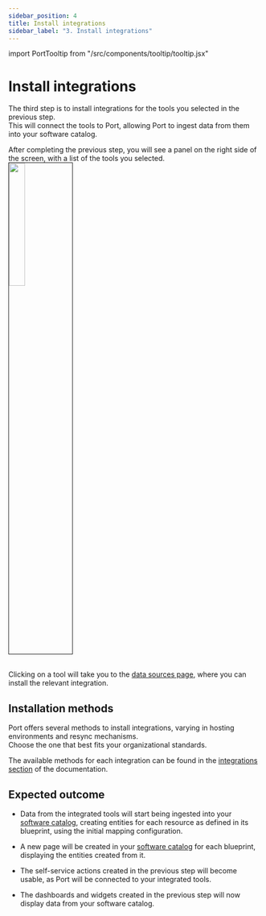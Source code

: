 ```yaml
---
sidebar_position: 4
title: Install integrations
sidebar_label: "3. Install integrations"
---
```


import PortTooltip from "/src/components/tooltip/tooltip.jsx"

# Install integrations

The third step is to install integrations for the tools you selected in the previous step.  
This will connect the tools to Port, allowing Port to ingest data from them into your software catalog.

After completing the previous step, you will see a panel on the right side of the screen, with a list of the tools you selected.  
<img src="/img/quickstart/exampleToolsPanel.png" width="25%" border="1px" />
<br/><br/>

Clicking on a tool will take you to the [data sources page](https://app.getport.io/settings/data-sources), where you can install the relevant integration.

## Installation methods

Port offers several methods to install integrations, varying in hosting environments and resync mechanisms.  
Choose the one that best fits your organizational standards.  

The available methods for each integration can be found in the [integrations section](/build-your-software-catalog/sync-data-to-catalog) of the documentation.

## Expected outcome

- Data from the integrated tools will start being ingested into your [software catalog](https://app.getport.io/organization/catalog), creating <PortTooltip id="entity">entities</PortTooltip> for each resource as defined in its <PortTooltip id="blueprint">blueprint</PortTooltip>, using the initial mapping configuration.

- A new page will be created in your [software catalog](https://app.getport.io/organization/catalog) for each <PortTooltip id="blueprint">blueprint</PortTooltip>, displaying the <PortTooltip id="entity">entities</PortTooltip> created from it.

- The <PortTooltip id="action">self-service actions</PortTooltip> created in the previous step will become usable, as Port will be connected to your integrated tools.

- The <PortTooltip id="dashboard">dashboards</PortTooltip> and <PortTooltip id="widget">widgets</PortTooltip> created in the previous step will now display data from your software catalog. 
